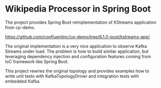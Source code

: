 # Wikipedia Processor in Spring Boot

The project provides Spring Boot reimplementation of KStreams application from cp-demo.

https://github.com/confluentinc/cp-demo/tree/6.1.0-post/kstreams-app/

The original implementation is a very nice application to observe Kafka Streams under load.
The problem is how to build similar application, but leveraging dependency injection
and configuration features coming from IoC framework like Spring Boot.

This project rewires the original topology and provides examples how to write
unit tests with KafkaTopologyDriver and integration tests with embedded Kafka.
